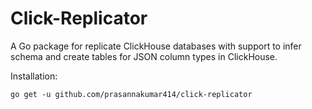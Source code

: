 # Click-Replicator
A Go package for replicate ClickHouse databases with support to infer schema and create tables for JSON column types in ClickHouse.

Installation:

``` go get -u github.com/prasannakumar414/click-replicator ```
